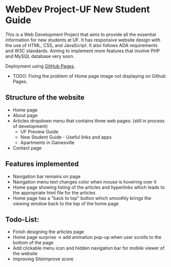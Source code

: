 # WebDev Project-UF New Student Guide
This is a Web Development Project that aims to provide all the essential information for new students at UF. It has responsive website design with the use of HTML, CSS, and JavaScript. It also follows ADA requirements and W3C standards. Aiming to implement more features that involve PHP and MySQL database very soon.

 Deployment using [GitHub Pages](https://weiqinghan.github.io/WebDev/).
 - TODO: Fixing the problem of Home page image not displaying on Github Pages.


## Structure of the website
- Home page
- About page
- Articles dropdown menu that contains three web pages: (still in process of development)
  - UF Preview Guide
  - New Student Guide - Useful links and apps
  - Apartments in Gainesville
- Contact page


## Features implemented
- Navigation bar remains on page
- Navigation menu text changes color when mouse is hovering over it
- Home page showing listing of the articles and hyperlinks which leads to the appropriate html file for the articles
- Home page has a "back to top" button which smoothly brings the viewing window back to the top of the home page


## Todo-List:
- Finish designing the articles page
- Home page surprise -> add animation pop-up when user scrolls to the bottom of the page
- Add clickable menu icon and hidden navigation bar for mobile viewer of the website
- Improving Siteimprove score

